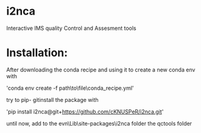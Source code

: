 # i2nca
Interactive IMS quality Control and Assesment tools

# Installation:
After downloading the conda recipe and using it to create a new conda env with

'conda env create -f path\to\file\conda_recipe.yml'

try to pip- gitinstall the package with

'pip install i2nca@git+https://github.com/cKNUSPeR/i2nca.git'

until now, add to the evn\Lib\site-packages\i2nca folder the qctools folder
